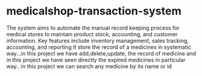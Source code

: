 # medicalshop-transaction-system
The system aims to automate the manual record keeping process for medical stores to maintain product stock, accounting, and customer information. Key features include inventory management, sales tracking, accounting, and reporting
It store the record of a medicines  in systematic way...in this project we have add,delete,update, the record of medicine and in this project we have seen directly the expired medicines in particular way..
in this project we can search any medicine by its name or id
